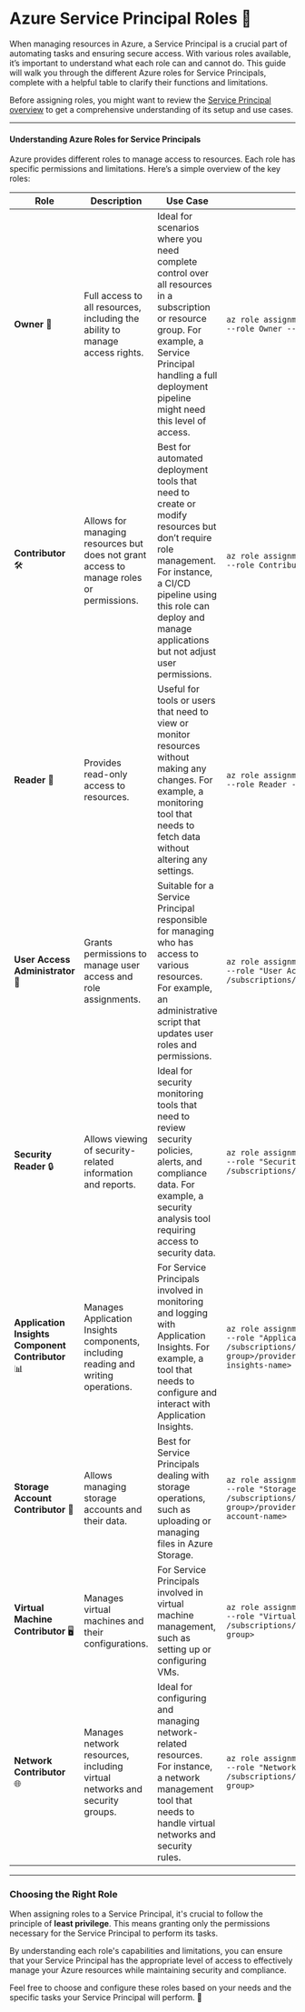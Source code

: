 # Azure Service Principal Roles 👤

When managing resources in Azure, a Service Principal is a crucial part of automating tasks and ensuring secure access. With various roles available, it’s important to understand what each role can and cannot do. This guide will walk you through the different Azure roles for Service Principals, complete with a helpful table to clarify their functions and limitations.

Before assigning roles, you might want to review the [Service Principal overview](#) to get a comprehensive understanding of its setup and use cases. 

---

#### **Understanding Azure Roles for Service Principals**

Azure provides different roles to manage access to resources. Each role has specific permissions and limitations. Here’s a simple overview of the key roles:

| **Role**                                      | **Description**                                                  | **Use Case**                                                                                          | **Commands**                                                                                                           | **Cannot Do**                                                |
|-----------------------------------------------|------------------------------------------------------------------|------------------------------------------------------------------------------------------------------|------------------------------------------------------------------------------------------------------------------------|--------------------------------------------------------------|
| **Owner** 👑                                | Full access to all resources, including the ability to manage access rights.          | Ideal for scenarios where you need complete control over all resources in a subscription or resource group. For example, a Service Principal handling a full deployment pipeline might need this level of access.  | ```az role assignment create --assignee <service-principal-id> --role Owner --scope /subscriptions/<subscription-id>``` | - Can’t directly manage other user’s roles if not assigned to them.|
| **Contributor** 🛠️                          | Allows for managing resources but does not grant access to manage roles or permissions.               | Best for automated deployment tools that need to create or modify resources but don’t require role management. For instance, a CI/CD pipeline using this role can deploy and manage applications but not adjust user permissions.  | ```az role assignment create --assignee <service-principal-id> --role Contributor --scope /subscriptions/<subscription-id>``` | - Cannot manage role assignments or access control.         |
| **Reader** 👀                                | Provides read-only access to resources.                                   | Useful for tools or users that need to view or monitor resources without making any changes. For example, a monitoring tool that needs to fetch data without altering any settings.   | ```az role assignment create --assignee <service-principal-id> --role Reader --scope /subscriptions/<subscription-id>``` | - Cannot create, modify, or delete resources.               |
| **User Access Administrator** 👤             | Grants permissions to manage user access and role assignments.                         | Suitable for a Service Principal responsible for managing who has access to various resources. For example, an administrative script that updates user roles and permissions.   | ```az role assignment create --assignee <service-principal-id> --role "User Access Administrator" --scope /subscriptions/<subscription-id>``` | - Cannot modify or manage actual resources.                 |
| **Security Reader** 🔒                      | Allows viewing of security-related information and reports.                   | Ideal for security monitoring tools that need to review security policies, alerts, and compliance data. For example, a security analysis tool requiring access to security data.   | ```az role assignment create --assignee <service-principal-id> --role "Security Reader" --scope /subscriptions/<subscription-id>``` | - Cannot modify security settings or resources.             |
| **Application Insights Component Contributor** 📊 | Manages Application Insights components, including reading and writing operations.                        | For Service Principals involved in monitoring and logging with Application Insights. For example, a tool that needs to configure and interact with Application Insights.   | ```az role assignment create --assignee <service-principal-id> --role "Application Insights Component Contributor" --scope /subscriptions/<subscription-id>/resourceGroups/<resource-group>/providers/microsoft.insights/components/<app-insights-name>``` | - Cannot manage resources outside Application Insights.     |
| **Storage Account Contributor** 💾           | Allows managing storage accounts and their data.                          | Best for Service Principals dealing with storage operations, such as uploading or managing files in Azure Storage.   | ```az role assignment create --assignee <service-principal-id> --role "Storage Account Contributor" --scope /subscriptions/<subscription-id>/resourceGroups/<resource-group>/providers/microsoft.storage/storageAccounts/<storage-account-name>``` | - Cannot manage non-storage resources or access control.    |
| **Virtual Machine Contributor** 🖥️           | Manages virtual machines and their configurations.                | For Service Principals involved in virtual machine management, such as setting up or configuring VMs.   | ```az role assignment create --assignee <service-principal-id> --role "Virtual Machine Contributor" --scope /subscriptions/<subscription-id>/resourceGroups/<resource-group>``` | - Cannot manage other types of resources or role assignments. |
| **Network Contributor** 🌐                   | Manages network resources, including virtual networks and security groups. | Ideal for configuring and managing network-related resources. For instance, a network management tool that needs to handle virtual networks and security rules.   | ```az role assignment create --assignee <service-principal-id> --role "Network Contributor" --scope /subscriptions/<subscription-id>/resourceGroups/<resource-group>``` | - Cannot manage other types of resources or access control. |

---

### **Choosing the Right Role**

When assigning roles to a Service Principal, it's crucial to follow the principle of **least privilege**. This means granting only the permissions necessary for the Service Principal to perform its tasks. 

By understanding each role's capabilities and limitations, you can ensure that your Service Principal has the appropriate level of access to effectively manage your Azure resources while maintaining security and compliance.

Feel free to choose and configure these roles based on your needs and the specific tasks your Service Principal will perform. 🌟
